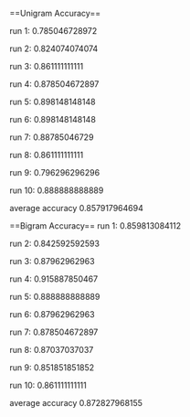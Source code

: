 ==Unigram Accuracy==

run 1: 0.785046728972

run 2: 0.824074074074

run 3: 0.861111111111

run 4: 0.878504672897

run 5: 0.898148148148

run 6: 0.898148148148

run 7: 0.88785046729

run 8: 0.861111111111

run 9: 0.796296296296

run 10: 0.888888888889

average accuracy 0.857917964694

==Bigram Accuracy==
run 1: 0.859813084112

run 2: 0.842592592593

run 3: 0.87962962963

run 4: 0.915887850467

run 5: 0.888888888889

run 6: 0.87962962963

run 7: 0.878504672897

run 8: 0.87037037037

run 9: 0.851851851852

run 10: 0.861111111111

average accuracy 0.872827968155
